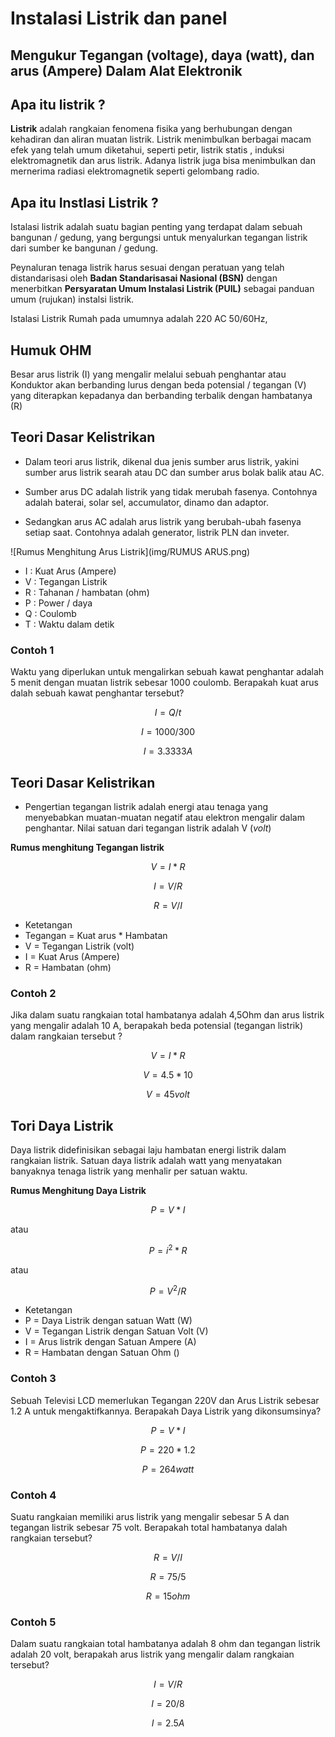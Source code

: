 # Instalasi Listrik dan panel

## Mengukur Tegangan (voltage), daya (watt), dan arus (Ampere) Dalam Alat Elektronik

## Apa itu listrik ?

__Listrik__ adalah rangkaian fenomena fisika yang berhubungan dengan kehadiran dan aliran muatan listrik. Listrik menimbulkan berbagai macam efek yang telah umum diketahui, seperti petir, listrik statis , induksi elektromagnetik dan arus listrik. Adanya listrik juga bisa menimbulkan dan mernerima radiasi elektromagnetik seperti gelombang radio.

## Apa itu Instlasi Listrik ?

Istalasi listrik adalah suatu bagian penting yang terdapat dalam sebuah bangunan / gedung, yang bergungsi untuk menyalurkan tegangan listrik dari sumber ke bangunan / gedung.

Peynaluran tenaga listrik harus sesuai dengan peratuan yang telah distandarisasi oleh **Badan Standarisasai Nasional (BSN)** dengan menerbitkan **Persyaratan Umum Instalasi Listrik (PUIL)** sebagai panduan umum (rujukan) instalsi listrik.

Istalasi Listrik Rumah pada umumnya adalah 220 AC 50/60Hz, 

## Humuk OHM

Besar arus listrik (I) yang mengalir melalui sebuah penghantar atau Konduktor akan berbanding lurus dengan beda potensial / tegangan (V) yang diterapkan kepadanya dan berbanding terbalik dengan hambatanya (R)

## Teori Dasar Kelistrikan

- Dalam teori arus listrik, dikenal dua jenis sumber arus listrik, yakini sumber arus listrik searah atau DC dan sumber arus bolak balik atau AC.

- Sumber arus DC adalah listrik yang tidak merubah fasenya. Contohnya adalah baterai, solar sel, accumulator, dinamo dan adaptor.

- Sedangkan arus AC adalah arus listrik yang berubah-ubah fasenya setiap saat. Contohnya adalah generator, listrik PLN dan inveter.

![Rumus Menghitung Arus Listrik](img/RUMUS ARUS.png)

- I : Kuat Arus (Ampere)
- V : Tegangan Listrik
- R : Tahanan / hambatan (ohm)
- P : Power / daya
- Q : Coulomb
- T : Waktu dalam detik

### Contoh 1

Waktu yang diperlukan untuk mengalirkan sebuah kawat penghantar adalah 5 menit dengan muatan listrik sebesar 1000 coulomb. Berapakah kuat arus dalah sebuah kawat penghantar tersebut?

$$
I = Q/t
$$

$$
I = 1000/300
$$

$$
I = 3.3333 A
$$

## Teori Dasar Kelistrikan

- Pengertian tegangan listrik adalah energi atau tenaga yang menyebabkan muatan-muatan negatif atau elektron mengalir dalam penghantar. Nilai satuan dari tegangan listrik adalah V (*volt*)

**Rumus menghitung Tegangan listrik**

$$
V = I * R
$$

$$
I = V / R
$$

$$
R = V / I
$$

- Ketetangan
- Tegangan = Kuat arus * Hambatan
- V = Tegangan Listrik (volt)
- I = Kuat Arus (Ampere)
- R = Hambatan (ohm)

### Contoh 2

Jika dalam suatu rangkaian total hambatanya adalah 4,5Ohm dan arus listrik yang mengalir adalah 10 A, berapakah beda potensial (tegangan listrik) dalam rangkaian tersebut ? 

$$
V = I * R
$$

$$
V = 4.5 * 10
$$

$$
V = 45 volt
$$

## Tori Daya Listrik

Daya listrik didefinisikan sebagai laju hambatan energi listrik dalam rangkaian listrik. Satuan daya listrik adalah watt yang menyatakan banyaknya tenaga listrik yang menhalir per satuan waktu.

**Rumus Menghitung Daya Listrik**

$$
P = V * I
$$

atau

$$
P = i^2 * R
$$

atau 

$$
P = V^2/R
$$

- Ketetangan
- P = Daya Listrik dengan satuan Watt (W)
- V = Tegangan Listrik dengan Satuan Volt (V)
- I = Arus listrik dengan Satuan Ampere (A)
- R = Hambatan dengan Satuan Ohm ()

### Contoh 3

Sebuah Televisi LCD memerlukan Tegangan 220V dan Arus Listrik sebesar 1.2 A untuk mengaktifkannya. Berapakah Daya Listrik yang dikonsumsinya?

$$
P = V * I
$$

$$
P = 220 * 1.2
$$

$$
P = 264 watt
$$

### Contoh 4

Suatu rangkaian memiliki arus listrik yang mengalir sebesar 5 A dan tegangan listrik sebesar 75 volt. Berapakah total hambatanya dalah rangkaian tersebut?

$$
R = V / I
$$

$$
R = 75 / 5
$$

$$
R = 15 ohm
$$

### Contoh 5

Dalam suatu rangkaian total hambatanya adalah 8 ohm dan tegangan listrik adalah 20 volt, berapakah arus listrik yang mengalir dalam rangkaian tersebut?

$$
I = V / R
$$

$$
I = 20 / 8
$$

$$
I = 2.5 A
$$

